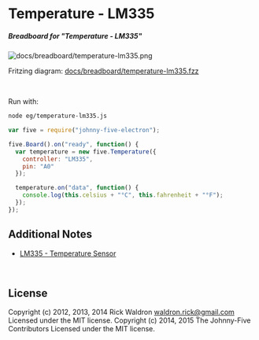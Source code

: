 <!--remove-start-->

# Temperature - LM335

<!--remove-end-->






##### Breadboard for "Temperature - LM335"



![docs/breadboard/temperature-lm335.png](breadboard/temperature-lm335.png)<br>

Fritzing diagram: [docs/breadboard/temperature-lm335.fzz](breadboard/temperature-lm335.fzz)

&nbsp;




Run with:
```bash
node eg/temperature-lm335.js
```


```javascript
var five = require("johnny-five-electron");

five.Board().on("ready", function() {
  var temperature = new five.Temperature({
    controller: "LM335",
    pin: "A0"
  });

  temperature.on("data", function() {
    console.log(this.celsius + "°C", this.fahrenheit + "°F");
  });
});


```








## Additional Notes
- [LM335 - Temperature Sensor](http://www.ti.com/product/lm335)

&nbsp;

<!--remove-start-->

## License
Copyright (c) 2012, 2013, 2014 Rick Waldron <waldron.rick@gmail.com>
Licensed under the MIT license.
Copyright (c) 2014, 2015 The Johnny-Five Contributors
Licensed under the MIT license.

<!--remove-end-->
